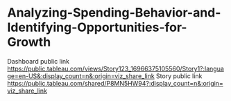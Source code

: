 # Analyzing-Spending-Behavior-and-Identifying-Opportunities-for-Growth


Dashboard public link https://public.tableau.com/views/Story123_16966375105560/Story1?:language=en-US&:display_count=n&:origin=viz_share_link
Story public link https://public.tableau.com/shared/P8MN5HW94?:display_count=n&:origin=viz_share_link
